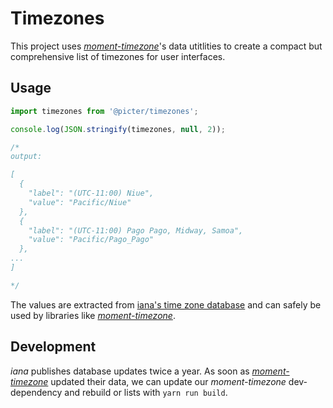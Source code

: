# Timezones

This project uses [*moment-timezone*](http://momentjs.com/timezone)'s data utitlities to create a compact but comprehensive list of timezones for user interfaces.

## Usage

```javascript
import timezones from '@picter/timezones';

console.log(JSON.stringify(timezones, null, 2));

/*
output:

[
  {
    "label": "(UTC-11:00) Niue",
    "value": "Pacific/Niue"
  },
  {
    "label": "(UTC-11:00) Pago Pago, Midway, Samoa",
    "value": "Pacific/Pago_Pago"
  },
...
]

*/
```

The values are extracted from [iana's time zone database](https://www.iana.org/time-zones) and can safely be used by libraries like [*moment-timezone*](http://momentjs.com/timezone).

## Development

*iana* publishes database updates twice a year. As soon as [*moment-timezone*](http://momentjs.com/timezone) updated their data, we can update our *moment-timezone* dev-dependency and rebuild or lists with `yarn run build`.